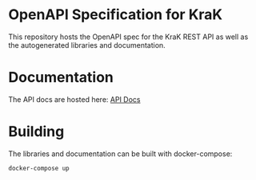 # OpenAPI Specification for KraK

This repository hosts the OpenAPI spec for the KraK REST API as well as the autogenerated libraries and documentation.

# Documentation

The API docs are hosted here: [API Docs](.//docs-markdown/README.md)

# Building

The libraries and documentation can be built with docker-compose:

```bash
docker-compose up
```

